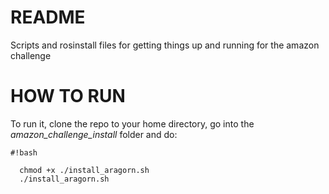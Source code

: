 # README #

Scripts and rosinstall files for getting things up and running for the amazon challenge

# HOW TO RUN #

To run it, clone the repo to your home directory, go into the *amazon_challenge_install* folder and do:


```
#!bash

  chmod +x ./install_aragorn.sh
  ./install_aragorn.sh
```